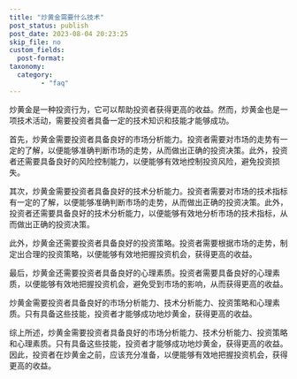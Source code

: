 ```yaml
---
title: "炒黄金需要什么技术"
post_status: publish
post_date: 2023-08-04 20:23:25
skip_file: no
custom_fields: 
  post-format: 
taxonomy:
  category:
        - "faq"
---
```


炒黄金是一种投资行为，它可以帮助投资者获得更高的收益。然而，炒黄金也是一项技术活动，需要投资者具备一定的技术知识和技能才能够成功。

首先，炒黄金需要投资者具备良好的市场分析能力。投资者需要对市场的走势有一定的了解，以便能够准确判断市场的走势，从而做出正确的投资决策。此外，投资者还需要具备良好的风险控制能力，以便能够有效地控制投资风险，避免投资损失。

其次，炒黄金需要投资者具备良好的技术分析能力。投资者需要对市场的技术指标有一定的了解，以便能够准确判断市场的走势，从而做出正确的投资决策。此外，投资者还需要具备良好的技术分析能力，以便能够有效地分析市场的技术指标，从而做出正确的投资决策。

此外，炒黄金还需要投资者具备良好的投资策略。投资者需要根据市场的走势，制定出合理的投资策略，以便能够有效地把握投资机会，获得更高的收益。

最后，炒黄金还需要投资者具备良好的心理素质。投资者需要具备良好的心理素质，以便能够有效地把握投资机会，避免受到市场的影响，从而获得更高的收益。

炒黄金需要投资者具备良好的市场分析能力、技术分析能力、投资策略和心理素质。只有具备这些技能，投资者才能够成功地炒黄金，获得更高的收益。

综上所述，炒黄金需要投资者具备良好的市场分析能力、技术分析能力、投资策略和心理素质。只有具备这些技能，投资者才能够成功地炒黄金，获得更高的收益。因此，投资者在炒黄金之前，应该充分准备，以便能够有效地把握投资机会，获得更高的收益。
